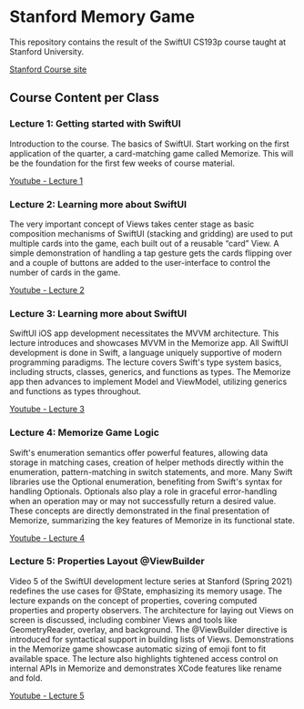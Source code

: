 
# Stanford Memory Game

This repository contains the result of the SwiftUI CS193p course taught at Stanford University.

[Stanford Course site](https://cs193p.sites.stanford.edu/2023)



## Course Content per Class

### Lecture 1: Getting started with SwiftUI

Introduction to the course.  The basics of SwiftUI.  Start working on the first application of the quarter, a card-matching game called Memorize.  This will be the foundation for the first few weeks of course material.

[Youtube - Lecture 1](https://www.youtube.com/watch?v=bqu6BquVi2M)


### Lecture 2: Learning more about SwiftUI

The very important concept of Views takes center stage as basic composition mechanisms of SwiftUI (stacking and gridding) are used to put multiple cards into the game, each built out of a reusable “card” View.  A simple demonstration of handling a tap gesture gets the cards flipping over and a couple of buttons are added to the user-interface to control the number of cards in the game.

[Youtube - Lecture 2](https://www.youtube.com/watch?v=3lahkdHEhW8)


### Lecture 3: Learning more about SwiftUI

SwiftUI iOS app development necessitates the MVVM architecture. This lecture introduces and showcases MVVM in the Memorize app. All SwiftUI development is done in Swift, a language uniquely supportive of modern programming paradigms. The lecture covers Swift's type system basics, including structs, classes, generics, and functions as types. The Memorize app then advances to implement Model and ViewModel, utilizing generics and functions as types throughout.

[Youtube - Lecture 3](https://www.youtube.com/watch?v=--qKOhdgJAs&t=1s)


### Lecture 4: Memorize Game Logic

Swift's enumeration semantics offer powerful features, allowing data storage in matching cases, creation of helper methods directly within the enumeration, pattern-matching in switch statements, and more. Many Swift libraries use the Optional enumeration, benefiting from Swift's syntax for handling Optionals. Optionals also play a role in graceful error-handling when an operation may or may not successfully return a desired value. These concepts are directly demonstrated in the final presentation of Memorize, summarizing the key features of Memorize in its functional state.

[Youtube - Lecture 4](https://www.youtube.com/watch?v=oWZOFSYS5GE)


### Lecture 5: Properties Layout @ViewBuilder

Video 5 of the SwiftUI development lecture series at Stanford (Spring 2021) redefines the use cases for @State, emphasizing its memory usage. The lecture expands on the concept of properties, covering computed properties and property observers. The architecture for laying out Views on screen is discussed, including combiner Views and tools like GeometryReader, overlay, and background. The @ViewBuilder directive is introduced for syntactical support in building lists of Views. Demonstrations in the Memorize game showcase automatic sizing of emoji font to fit available space. The lecture also highlights tightened access control on internal APIs in Memorize and demonstrates XCode features like rename and fold.

[Youtube - Lecture 5](https://www.youtube.com/watch?v=ayQl_F_uMS4&t=1s)
